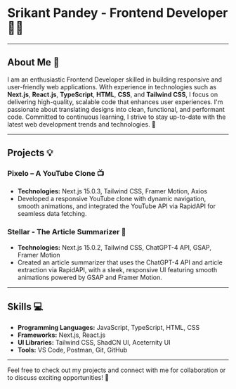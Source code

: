 # Srikant Pandey - Frontend Developer 👨‍💻


---

## About Me 🤔

I am an enthusiastic Frontend Developer skilled in building responsive and user-friendly web applications. With experience in technologies such as **Next.js**, **React.js**, **TypeScript**, **HTML**, **CSS**, and **Tailwind CSS**, I focus on delivering high-quality, scalable code that enhances user experiences. I'm passionate about translating designs into clean, functional, and performant code. Committed to continuous learning, I strive to stay up-to-date with the latest web development trends and technologies. 🚀

---

## Projects 💡

### **Pixelo – A YouTube Clone 📺**
- **Technologies:** Next.js 15.0.3, Tailwind CSS, Framer Motion, Axios
- Developed a responsive YouTube clone with dynamic navigation, smooth animations, and integrated the YouTube API via RapidAPI for seamless data fetching.

### **Stellar - The Article Summarizer 📰**
- **Technologies:** Next.js 15.0.2, Tailwind CSS, ChatGPT-4 API, GSAP, Framer Motion
- Created an article summarizer that uses the ChatGPT-4 API and article extraction via RapidAPI, with a sleek, responsive UI featuring smooth animations powered by GSAP and Framer Motion.

---

## Skills 💻

- **Programming Languages:** JavaScript, TypeScript, HTML, CSS
- **Frameworks:** Next.js, React.js
- **UI Libraries:** Tailwind CSS, ShadCN UI, Aceternity UI
- **Tools:** VS Code, Postman, Git, GitHub

---

Feel free to check out my projects and connect with me for collaboration or to discuss exciting opportunities! 🤝
